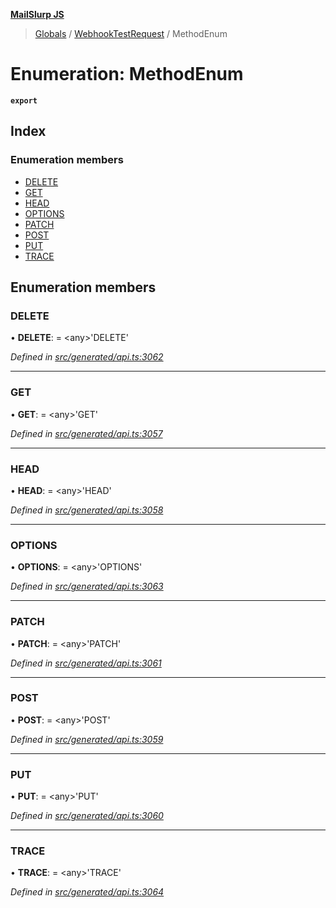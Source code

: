 **[MailSlurp JS](../README.md)**

> [Globals](../README.md) / [WebhookTestRequest](../modules/webhooktestrequest.md) / MethodEnum

# Enumeration: MethodEnum

**`export`** 

## Index

### Enumeration members

* [DELETE](webhooktestrequest.methodenum.md#delete)
* [GET](webhooktestrequest.methodenum.md#get)
* [HEAD](webhooktestrequest.methodenum.md#head)
* [OPTIONS](webhooktestrequest.methodenum.md#options)
* [PATCH](webhooktestrequest.methodenum.md#patch)
* [POST](webhooktestrequest.methodenum.md#post)
* [PUT](webhooktestrequest.methodenum.md#put)
* [TRACE](webhooktestrequest.methodenum.md#trace)

## Enumeration members

### DELETE

•  **DELETE**:  = \<any>'DELETE'

*Defined in [src/generated/api.ts:3062](https://github.com/mailslurp/mailslurp-client/blob/717d89d/src/generated/api.ts#L3062)*

___

### GET

•  **GET**:  = \<any>'GET'

*Defined in [src/generated/api.ts:3057](https://github.com/mailslurp/mailslurp-client/blob/717d89d/src/generated/api.ts#L3057)*

___

### HEAD

•  **HEAD**:  = \<any>'HEAD'

*Defined in [src/generated/api.ts:3058](https://github.com/mailslurp/mailslurp-client/blob/717d89d/src/generated/api.ts#L3058)*

___

### OPTIONS

•  **OPTIONS**:  = \<any>'OPTIONS'

*Defined in [src/generated/api.ts:3063](https://github.com/mailslurp/mailslurp-client/blob/717d89d/src/generated/api.ts#L3063)*

___

### PATCH

•  **PATCH**:  = \<any>'PATCH'

*Defined in [src/generated/api.ts:3061](https://github.com/mailslurp/mailslurp-client/blob/717d89d/src/generated/api.ts#L3061)*

___

### POST

•  **POST**:  = \<any>'POST'

*Defined in [src/generated/api.ts:3059](https://github.com/mailslurp/mailslurp-client/blob/717d89d/src/generated/api.ts#L3059)*

___

### PUT

•  **PUT**:  = \<any>'PUT'

*Defined in [src/generated/api.ts:3060](https://github.com/mailslurp/mailslurp-client/blob/717d89d/src/generated/api.ts#L3060)*

___

### TRACE

•  **TRACE**:  = \<any>'TRACE'

*Defined in [src/generated/api.ts:3064](https://github.com/mailslurp/mailslurp-client/blob/717d89d/src/generated/api.ts#L3064)*
